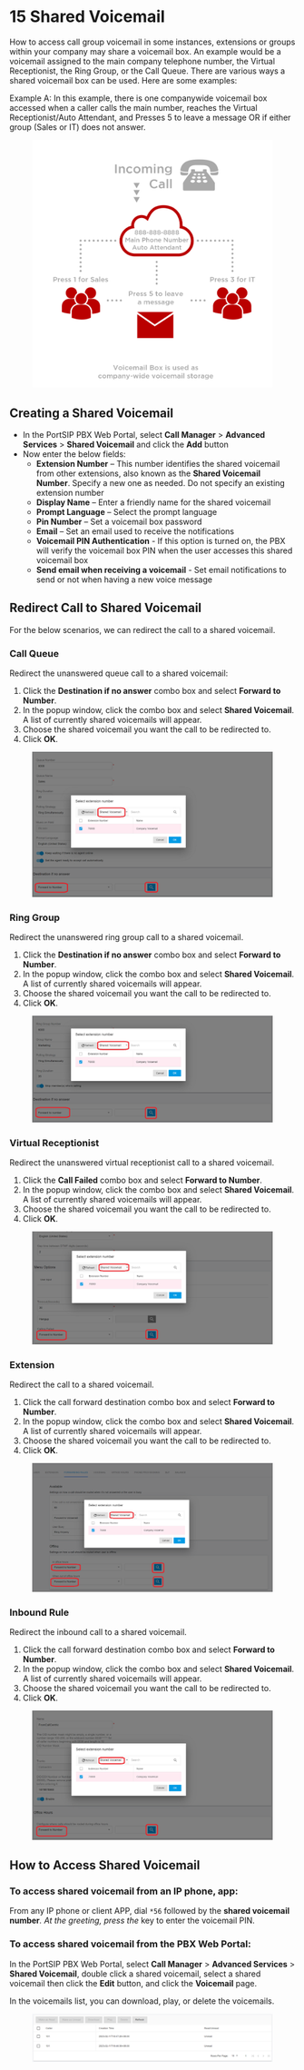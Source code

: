 # 15 Shared Voicemail

How to access call group voicemail in some instances, extensions or groups within your company may share a voicemail box. An example would be a voicemail assigned to the main company telephone number, the Virtual Receptionist, the Ring Group, or the Call Queue. There are various ways a shared voicemail box can be used. Here are some examples:

Example A: In this example, there is one companywide voicemail box accessed when a caller calls the main number, reaches the Virtual Receptionist/Auto Attendant, and Presses 5 to leave a message OR if either group (Sales or IT) does not answer.

<figure><img src="../.gitbook/assets/shared_vm.png" alt=""><figcaption></figcaption></figure>

## **Creating a Shared Voicemail**

* In the PortSIP PBX Web Portal, select **Call Manager** > **Advanced Services** > **Shared Voicemail** and click the **Add** button
* Now enter the below fields:
  * **Extension Number** – This number identifies the shared voicemail from other extensions, also known as the **Shared Voicemail Number**. Specify a new one as needed. Do not specify an existing extension number
  * **Display Name** – Enter a friendly name for the shared voicemail
  * **Prompt Language** – Select the prompt language
  * **Pin Number** – Set a voicemail box password
  * **Email** – Set an email used to receive the notifications
  * **Voicemail PIN Authentication** - If this option is turned on, the PBX will verify the voicemail box PIN when the user accesses this shared voicemail box
  * **Send email when receiving a voicemail**  - Set email notifications to send or not when having a new voice message

## **Redirect Call to Shared Voicemail**

For the below scenarios, we can redirect the call to a shared voicemail.

### Call Queue

Redirect the unanswered queue call to a shared voicemail:

1. Click the **Destination if no answer** combo box and select **Forward to Number**.
2. In the popup window, click the combo box and select **Shared Voicemail**. A list of currently shared voicemails will appear.
3. Choose the shared voicemail you want the call to be redirected to.
4. Click **OK**.

<figure><img src="../.gitbook/assets/shared_vm_1.png" alt=""><figcaption></figcaption></figure>

### Ring Group

Redirect the unanswered ring group call to a shared voicemail.

1. Click the **Destination if no answer** combo box and select **Forward to Number**.
2. In the popup window, click the combo box and select **Shared Voicemail**. A list of currently shared voicemails will appear.
3. Choose the shared voicemail you want the call to be redirected to.
4. Click **OK**.

<figure><img src="../.gitbook/assets/shared_vm_2.png" alt=""><figcaption></figcaption></figure>

### Virtual Receptionist

Redirect the unanswered virtual receptionist call to a shared voicemail.

1. Click the **Call Failed** combo box and select **Forward to Number**.
2. In the popup window, click the combo box and select **Shared Voicemail**. A list of currently shared voicemails will appear.
3. Choose the shared voicemail you want the call to be redirected to.
4. Click **OK**.

<figure><img src="../.gitbook/assets/shared_vm_3.png" alt=""><figcaption></figcaption></figure>

### Extension

Redirect the call to a shared voicemail.

1. Click the call forward destination combo box and select **Forward to Number**.
2. In the popup window, click the combo box and select **Shared Voicemail**. A list of currently shared voicemails will appear.
3. Choose the shared voicemail you want the call to be redirected to.
4. Click **OK**.

<figure><img src="../.gitbook/assets/shared_vm_4.png" alt=""><figcaption></figcaption></figure>

### Inbound Rule

Redirect the inbound call to a shared voicemail.

1. Click the call forward destination combo box and select **Forward to Number**.
2. In the popup window, click the combo box and select **Shared Voicemail**. A list of currently shared voicemails will appear.
3. Choose the shared voicemail you want the call to be redirected to.
4. Click **OK**.

<figure><img src="../.gitbook/assets/shared_vm_5.png" alt=""><figcaption></figcaption></figure>

## How to Access Shared Voicemail

### To access shared voicemail from an IP phone, app:&#x20;

From any IP phone or client APP, dial `*56` followed by the **shared voicemail number**_. At the greeting, press the_ key to enter the voicemail PIN.&#x20;

### To access shared voicemail from the PBX Web Portal:

In the PortSIP PBX Web Portal, select **Call Manager** > **Advanced Services** > **Shared Voicemail**, double click a shared voicemail, select a shared voicemail then click the **Edit** button, and click the **Voicemail** page.

In the voicemails list, you can download, play, or delete the voicemails.

<figure><img src="../.gitbook/assets/shared_vm_6.png" alt=""><figcaption></figcaption></figure>




